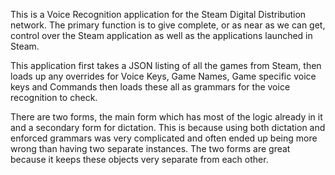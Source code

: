 This is a Voice Recognition application for the Steam Digital Distribution network.
The primary function is to give complete, or as near as we can get, control over the 
Steam application as well as the applications launched in Steam.

This application first takes a JSON listing of all the games from Steam, then
loads up any overrides for Voice Keys, Game Names, Game specific voice keys
and Commands then loads these all as grammars for the voice recognition to
check.

There are two forms, the main form which has most of the logic already in it and
a secondary form for dictation. This is because using both dictation and enforced
grammars was very complicated and often ended up being more wrong than having two
separate instances. The two forms are great because it keeps these objects very
separate from each other.
